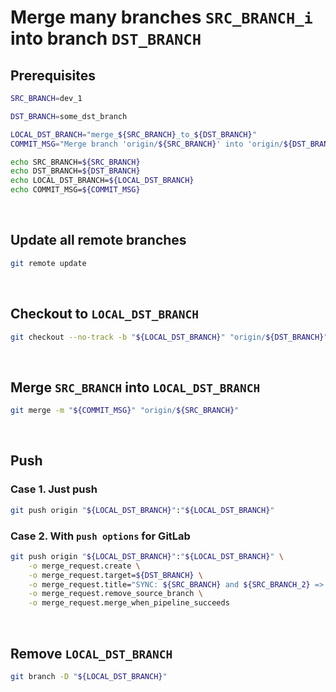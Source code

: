 # Merge many branches ``SRC_BRANCH_i`` into branch ``DST_BRANCH``
## Prerequisites
```bash
SRC_BRANCH=dev_1

DST_BRANCH=some_dst_branch

LOCAL_DST_BRANCH="merge_${SRC_BRANCH}_to_${DST_BRANCH}"
COMMIT_MSG="Merge branch 'origin/${SRC_BRANCH}' into 'origin/${DST_BRANCH}'"

echo SRC_BRANCH=${SRC_BRANCH}
echo DST_BRANCH=${DST_BRANCH}
echo LOCAL_DST_BRANCH=${LOCAL_DST_BRANCH}
echo COMMIT_MSG=${COMMIT_MSG}
```

<br>

## Update all remote branches
```bash
git remote update
```

<br>

## Checkout to ``LOCAL_DST_BRANCH``
```bash
git checkout --no-track -b "${LOCAL_DST_BRANCH}" "origin/${DST_BRANCH}"
```

<br>

## Merge ``SRC_BRANCH`` into ``LOCAL_DST_BRANCH``
```bash
git merge -m "${COMMIT_MSG}" "origin/${SRC_BRANCH}"
```

<br>

## Push 
### Case 1. Just push
```bash
git push origin "${LOCAL_DST_BRANCH}":"${LOCAL_DST_BRANCH}"
```

### Case 2. With ``push options`` for GitLab
```bash
git push origin "${LOCAL_DST_BRANCH}":"${LOCAL_DST_BRANCH}" \
    -o merge_request.create \
    -o merge_request.target=${DST_BRANCH} \
    -o merge_request.title="SYNC: ${SRC_BRANCH} and ${SRC_BRANCH_2} => ${DST_BRANCH}" \
    -o merge_request.remove_source_branch \
    -o merge_request.merge_when_pipeline_succeeds
```

<br>

## Remove ``LOCAL_DST_BRANCH``
```bash
git branch -D "${LOCAL_DST_BRANCH}"
```
